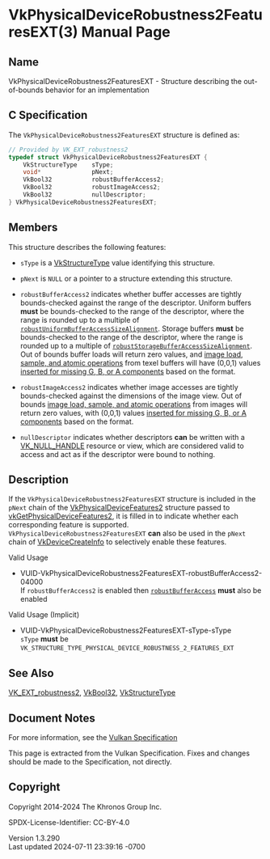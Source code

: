 # VkPhysicalDeviceRobustness2FeaturesEXT(3) Manual Page

## Name

VkPhysicalDeviceRobustness2FeaturesEXT - Structure describing the
out-of-bounds behavior for an implementation



## <a href="#_c_specification" class="anchor"></a>C Specification

The `VkPhysicalDeviceRobustness2FeaturesEXT` structure is defined as:

``` c
// Provided by VK_EXT_robustness2
typedef struct VkPhysicalDeviceRobustness2FeaturesEXT {
    VkStructureType    sType;
    void*              pNext;
    VkBool32           robustBufferAccess2;
    VkBool32           robustImageAccess2;
    VkBool32           nullDescriptor;
} VkPhysicalDeviceRobustness2FeaturesEXT;
```

## <a href="#_members" class="anchor"></a>Members

This structure describes the following features:

- `sType` is a [VkStructureType](https://registry.khronos.org/vulkan/specs/1.3-extensions/man/html/VkStructureType.html) value identifying
  this structure.

- `pNext` is `NULL` or a pointer to a structure extending this
  structure.

- <span id="features-robustBufferAccess2"></span> `robustBufferAccess2`
  indicates whether buffer accesses are tightly bounds-checked against
  the range of the descriptor. Uniform buffers **must** be
  bounds-checked to the range of the descriptor, where the range is
  rounded up to a multiple of <a
  href="https://registry.khronos.org/vulkan/specs/1.3-extensions/html/vkspec.html#limits-robustUniformBufferAccessSizeAlignment"
  target="_blank"
  rel="noopener"><code>robustUniformBufferAccessSizeAlignment</code></a>.
  Storage buffers **must** be bounds-checked to the range of the
  descriptor, where the range is rounded up to a multiple of <a
  href="https://registry.khronos.org/vulkan/specs/1.3-extensions/html/vkspec.html#limits-robustStorageBufferAccessSizeAlignment"
  target="_blank"
  rel="noopener"><code>robustStorageBufferAccessSizeAlignment</code></a>.
  Out of bounds buffer loads will return zero values, and [image load,
  sample, and atomic operations](#textures) from texel buffers will have
  (0,0,1) values [inserted for missing G, B, or A
  components](#textures-conversion-to-rgba) based on the format.

- <span id="features-robustImageAccess2"></span> `robustImageAccess2`
  indicates whether image accesses are tightly bounds-checked against
  the dimensions of the image view. Out of bounds [image load, sample,
  and atomic operations](#textures) from images will return zero values,
  with (0,0,1) values [inserted for missing G, B, or A
  components](#textures-conversion-to-rgba) based on the format.

- <span id="features-nullDescriptor"></span> `nullDescriptor` indicates
  whether descriptors **can** be written with a
  [VK_NULL_HANDLE](https://registry.khronos.org/vulkan/specs/1.3-extensions/man/html/VK_NULL_HANDLE.html) resource or view, which are
  considered valid to access and act as if the descriptor were bound to
  nothing.

## <a href="#_description" class="anchor"></a>Description

If the `VkPhysicalDeviceRobustness2FeaturesEXT` structure is included in
the `pNext` chain of the
[VkPhysicalDeviceFeatures2](https://registry.khronos.org/vulkan/specs/1.3-extensions/man/html/VkPhysicalDeviceFeatures2.html) structure
passed to
[vkGetPhysicalDeviceFeatures2](https://registry.khronos.org/vulkan/specs/1.3-extensions/man/html/vkGetPhysicalDeviceFeatures2.html), it is
filled in to indicate whether each corresponding feature is supported.
`VkPhysicalDeviceRobustness2FeaturesEXT` **can** also be used in the
`pNext` chain of [VkDeviceCreateInfo](https://registry.khronos.org/vulkan/specs/1.3-extensions/man/html/VkDeviceCreateInfo.html) to
selectively enable these features.

Valid Usage

- <a
  href="#VUID-VkPhysicalDeviceRobustness2FeaturesEXT-robustBufferAccess2-04000"
  id="VUID-VkPhysicalDeviceRobustness2FeaturesEXT-robustBufferAccess2-04000"></a>
  VUID-VkPhysicalDeviceRobustness2FeaturesEXT-robustBufferAccess2-04000  
  If `robustBufferAccess2` is enabled then <a
  href="https://registry.khronos.org/vulkan/specs/1.3-extensions/html/vkspec.html#features-robustBufferAccess"
  target="_blank" rel="noopener"><code>robustBufferAccess</code></a>
  **must** also be enabled

Valid Usage (Implicit)

- <a href="#VUID-VkPhysicalDeviceRobustness2FeaturesEXT-sType-sType"
  id="VUID-VkPhysicalDeviceRobustness2FeaturesEXT-sType-sType"></a>
  VUID-VkPhysicalDeviceRobustness2FeaturesEXT-sType-sType  
  `sType` **must** be
  `VK_STRUCTURE_TYPE_PHYSICAL_DEVICE_ROBUSTNESS_2_FEATURES_EXT`

## <a href="#_see_also" class="anchor"></a>See Also

[VK_EXT_robustness2](https://registry.khronos.org/vulkan/specs/1.3-extensions/man/html/VK_EXT_robustness2.html),
[VkBool32](https://registry.khronos.org/vulkan/specs/1.3-extensions/man/html/VkBool32.html), [VkStructureType](https://registry.khronos.org/vulkan/specs/1.3-extensions/man/html/VkStructureType.html)

## <a href="#_document_notes" class="anchor"></a>Document Notes

For more information, see the <a
href="https://registry.khronos.org/vulkan/specs/1.3-extensions/html/vkspec.html#VkPhysicalDeviceRobustness2FeaturesEXT"
target="_blank" rel="noopener">Vulkan Specification</a>

This page is extracted from the Vulkan Specification. Fixes and changes
should be made to the Specification, not directly.

## <a href="#_copyright" class="anchor"></a>Copyright

Copyright 2014-2024 The Khronos Group Inc.

SPDX-License-Identifier: CC-BY-4.0

Version 1.3.290  
Last updated 2024-07-11 23:39:16 -0700

